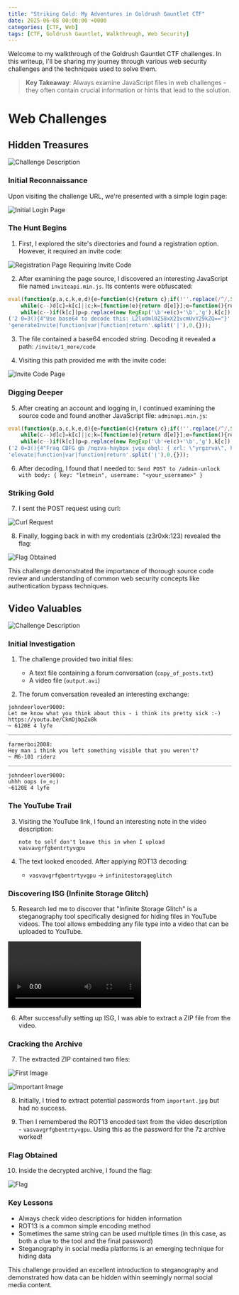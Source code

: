 ```yaml
---
title: "Striking Gold: My Adventures in Goldrush Gauntlet CTF"
date: 2025-06-08 00:00:00 +0000
categories: [CTF, Web]
tags: [CTF, Goldrush Gauntlet, Walkthrough, Web Security]
---
```


Welcome to my walkthrough of the Goldrush Gauntlet CTF challenges. In this writeup, I'll be sharing my journey through various web security challenges and the techniques used to solve them.

> **Key Takeaway**: Always examine JavaScript files in web challenges - they often contain crucial information or hints that lead to the solution.

# Web Challenges

## Hidden Treasures

![Challenge Description](/Imgs/CTF/goldrush/web/challenge.png)

### Initial Reconnaissance

Upon visiting the challenge URL, we're presented with a simple login page:

![Initial Login Page](/Imgs/CTF/goldrush/web/1.png)

### The Hunt Begins

1. First, I explored the site's directories and found a registration option. However, it required an invite code:

![Registration Page Requiring Invite Code](/Imgs/CTF/goldrush/web/6.png)

2. After examining the page source, I discovered an interesting JavaScript file named `inviteapi.min.js`. Its contents were obfuscated:

```javascript
eval(function(p,a,c,k,e,d){e=function(c){return c};if(!''.replace(/^/,String)){
    while(c--)d[c]=k[c]||c;k=[function(e){return d[e]}];e=function(){return'\w+'};c=1;}
    while(c--)if(k[c])p=p.replace(new RegExp('\b'+e(c)+'\b','g'),k[c]);return p;}
('2 0=3(){4"Use base64 to decode this: L2ludml0ZS8xX21vcmUvY29kZQ=="}',5,5,
'generateInvite|function|var|function|return'.split('|'),0,{}));
```

3. The file contained a base64 encoded string. Decoding it revealed a path: `/invite/1_more/code`

4. Visiting this path provided me with the invite code:

![Invite Code Page](/Imgs/CTF/goldrush/web/4.png)

### Digging Deeper

5. After creating an account and logging in, I continued examining the source code and found another JavaScript file: `adminapi.min.js`:

```javascript
eval(function(p,a,c,k,e,d){e=function(c){return c};if(!''.replace(/^/,String)){
    while(c--)d[c]=k[c]||c;k=[function(e){return d[e]}];e=function(){return'\w+'};c=1;}
    while(c--)if(k[c])p=p.replace(new RegExp('\b'+e(c)+'\b','g'),k[c]);return p;}
('2 0=3(){4"Fraq CBFG gb /nqzva-haybpx jvgu obql: { xrl: \"yrgzrva\", hfreanzr: \"<lbhe_hfreanzr>\" }"}',5,5,
'elevate|function|var|function|return'.split('|'),0,{}));
```

6. After decoding, I found that I needed to: `Send POST to /admin-unlock with body: { key: "letmein", username: "<your_username>" }`

### Striking Gold

7. I sent the POST request using curl:

![Curl Request](/Imgs/CTF/goldrush/web/7.png)

8. Finally, logging back in with my credentials (z3r0xk:123) revealed the flag:

![Flag Obtained](/Imgs/CTF/goldrush/web/flag.png)

This challenge demonstrated the importance of thorough source code review and understanding of common web security concepts like authentication bypass techniques.

## Video Valuables

![Challenge Description](/Imgs/CTF/goldrush/fronsics/video/challenge.png)

### Initial Investigation

1. The challenge provided two initial files:
   - A text file containing a forum conversation (`copy_of_posts.txt`)
   - A video file (`output.avi`)

2. The forum conversation revealed an interesting exchange:

```text
johndeerlover9000:
Let me know what you think about this - i think its pretty sick :-)
https://youtu.be/CkmDjbpZu8k
~ 6120E 4 lyfe
_____________________________________________________________________________________

farmerboi2008:
Hey man i think you left something visible that you weren't?
~ M6-101 riderz
_____________________________________________________________________________________

johndeerlover9000:
uhhh oops (⊙_⊙;)
~6120E 4 lyfe
```

### The YouTube Trail

3. Visiting the YouTube link, I found an interesting note in the video description:
   ```text
   note to self don't leave this in when I upload
   vasvavgrfgbentrtyvgpu
   ```

4. The text looked encoded. After applying ROT13 decoding:
   - `vasvavgrfgbentrtyvgpu` → `infinitestorageglitch`

### Discovering ISG (Infinite Storage Glitch)

5. Research led me to discover that "Infinite Storage Glitch" is a steganography tool specifically designed for hiding files in YouTube videos. The tool allows embedding any file type into a video that can be uploaded to YouTube.

![Video File](/Imgs/CTF/goldrush/fronsics/video/output.avi)

6. After successfully setting up ISG, I was able to extract a ZIP file from the video.

### Cracking the Archive

7. The extracted ZIP contained two files:

![First Image](/Imgs/CTF/goldrush/fronsics/video/1.png)

![Important Image](/Imgs/CTF/goldrush/fronsics/video/important.jpg)

8. Initially, I tried to extract potential passwords from `important.jpg` but had no success.

9. Then I remembered the ROT13 encoded text from the video description - `vasvavgrfgbentrtyvgpu`. Using this as the password for the 7z archive worked!

### Flag Obtained

10. Inside the decrypted archive, I found the flag:

![Flag](/Imgs/CTF/goldrush/fronsics/video/videoflag.gif)

### Key Lessons
- Always check video descriptions for hidden information
- ROT13 is a common simple encoding method
- Sometimes the same string can be used multiple times (in this case, as both a clue to the tool and the final password)
- Steganography in social media platforms is an emerging technique for hiding data

This challenge provided an excellent introduction to steganography and demonstrated how data can be hidden within seemingly normal social media content. 